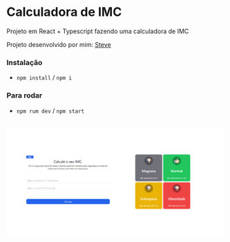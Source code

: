 # Calculadora de IMC

Projeto em React + Typescript
fazendo uma calculadora de IMC

Projeto desenvolvido por mim: [Steve](https://imcdev.vercel.app/)

### Instalação

- `npm install` / `npm i`

### Para rodar

- `npm rum dev` / `npm start`

##

<img src="src/assets/Img.png">
